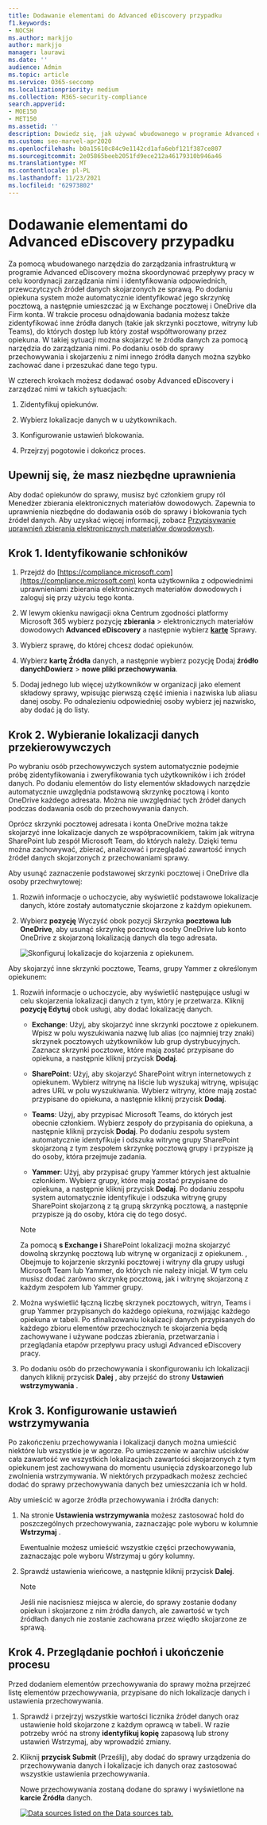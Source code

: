 ```yaml
---
title: Dodawanie elementami do Advanced eDiscovery przypadku
f1.keywords:
- NOCSH
ms.author: markjjo
author: markjjo
manager: laurawi
ms.date: ''
audience: Admin
ms.topic: article
ms.service: O365-seccomp
ms.localizationpriority: medium
ms.collection: M365-security-compliance
search.appverid:
- MOE150
- MET150
ms.assetid: ''
description: Dowiedz się, jak używać wbudowanego w programie Advanced eDiscovery do koordynowania przepływów pracy i identyfikowania odpowiednich źródeł danych w przypadku sprawy.
ms.custom: seo-marvel-apr2020
ms.openlocfilehash: b0a15610c84c9e1142cd1afa6ebf121f387ce807
ms.sourcegitcommit: 2e05865beeb2051fd9ece212a46179310b946a46
ms.translationtype: MT
ms.contentlocale: pl-PL
ms.lasthandoff: 11/23/2021
ms.locfileid: "62973802"
---
```

# <a name="add-custodians-to-an-advanced-ediscovery-case"></a>Dodawanie elementami do Advanced eDiscovery przypadku

Za pomocą wbudowanego narzędzia do zarządzania infrastrukturą w programie Advanced eDiscovery można skoordynować przepływy pracy w celu koordynacji zarządzania nimi i identyfikowania odpowiednich, przewczytczych źródeł danych skojarzonych ze sprawą. Po dodaniu opiekuna system może automatycznie identyfikować jego skrzynkę pocztową, a następnie umieszczać ją w Exchange pocztowej i OneDrive dla Firm konta. W trakcie procesu odnajdowania badania możesz także zidentyfikować inne źródła danych (takie jak skrzynki pocztowe, witryny lub Teams), do których dostęp lub który został współtworowany przez opiekuna. W takiej sytuacji można skojarzyć te źródła danych za pomocą narzędzia do zarządzania nimi. Po dodaniu osób do sprawy przechowywania i skojarzeniu z nimi innego źródła danych można szybko zachować dane i przeszukać dane tego typu.

W czterech krokach możesz dodawać osoby Advanced eDiscovery i zarządzać nimi w takich sytuacjach:

1. Zidentyfikuj opiekunów.

2. Wybierz lokalizacje danych w u użytkownikach.

3. Konfigurowanie ustawień blokowania.

4. Przejrzyj pogotowie i dokończ proces.

## <a name="make-sure-you-have-the-necessary-permissions"></a>Upewnij się, że masz niezbędne uprawnienia

Aby dodać opiekunów do sprawy, musisz być członkiem grupy ról Menedżer zbierania elektronicznych materiałów dowodowych. Zapewnia to uprawnienia niezbędne do dodawania osób do sprawy i blokowania tych źródeł danych. Aby uzyskać więcej informacji, zobacz [Przypisywanie uprawnień zbierania elektronicznych materiałów dowodowych](get-started-with-advanced-ediscovery.md#step-2-assign-ediscovery-permissions).

## <a name="step-1-identify-custodians"></a>Krok 1. Identyfikowanie schłoników

1. Przejdź do [https://compliance.microsoft.com](https://compliance.microsoft.com) konta użytkownika z odpowiednimi uprawnieniami zbierania elektronicznych materiałów dowodowych i zaloguj się przy użyciu tego konta.

2. W lewym okienku nawigacji okna Centrum zgodności platformy Microsoft 365 wybierz pozycję **zbierania** >  elektronicznych materiałów dowodowych **Advanced eDiscovery** a następnie wybierz [**kartę**](https://go.microsoft.com/fwlink/p/?linkid=2173764) Sprawy.

3. Wybierz sprawę, do której chcesz dodać opiekunów.

4. Wybierz **kartę Źródła** danych, a następnie wybierz pozycję Dodaj **źródło danychDowierz** >  **nowe pliki przechowywania**.

5. Dodaj jednego lub więcej użytkowników w organizacji jako element składowy sprawy, wpisując pierwszą część imienia i nazwiska lub aliasu danej osoby. Po odnalezieniu odpowiedniej osoby wybierz jej nazwisko, aby dodać ją do listy.

## <a name="step-2-choose-custodian-data-locations"></a>Krok 2. Wybieranie lokalizacji danych przekierowywczych

Po wybraniu osób przechowywczych system automatycznie podejmie próbę zidentyfikowania i zweryfikowania tych użytkowników i ich źródeł danych. Po dodaniu elementów do listy elementów składowych narzędzie automatycznie uwzględnia podstawową skrzynkę pocztową i konto OneDrive każdego adresata. Można nie uwzględniać tych źródeł danych podczas dodawania osób do przechowywania danych.

Oprócz skrzynki pocztowej adresata i konta OneDrive można także skojarzyć inne lokalizacje danych ze współpracownikiem, takim jak witryna SharePoint lub zespół Microsoft Team, do których należy. Dzięki temu można zachowywać, zbierać, analizować i przeglądać zawartość innych źródeł danych skojarzonych z przechowaniami sprawy.

Aby usunąć zaznaczenie podstawowej skrzynki pocztowej i OneDrive dla osoby przechwytowej:

1. Rozwiń informacje o uchoczycie, aby wyświetlić podstawowe lokalizacje danych, które zostały automatycznie skojarzone z każdym opiekunem.

2. Wybierz **pozycję** Wyczyść obok  pozycji Skrzynka **pocztowa lub OneDrive**, aby usunąć skrzynkę pocztową osoby OneDrive lub konto OneDrive z skojarzoną lokalizacją danych dla tego adresata.

   ![Skonfiguruj lokalizacje do kojarzenia z opiekunem.](../media/ConfigureCustodianLocations.png)

Aby skojarzyć inne skrzynki pocztowe, Teams, grupy Yammer z określonym opiekunem:

1. Rozwiń informacje o uchoczycie, aby wyświetlić następujące usługi w celu skojarzenia lokalizacji danych z tym, który je przetwarza. Kliknij **pozycję Edytuj** obok usługi, aby dodać lokalizację danych.

   - **Exchange**: Użyj, aby skojarzyć inne skrzynki pocztowe z opiekunem. Wpisz w polu wyszukiwania nazwę lub alias (co najmniej trzy znaki) skrzynek pocztowych użytkowników lub grup dystrybucyjnych. Zaznacz skrzynki pocztowe, które mają zostać przypisane do opiekuna, a następnie kliknij przycisk **Dodaj**.

   - **SharePoint**: Użyj, aby skojarzyć SharePoint witryn internetowych z opiekunem. Wybierz witrynę na liście lub wyszukaj witrynę, wpisując adres URL w polu wyszukiwania. Wybierz witryny, które mają zostać przypisane do opiekuna, a następnie kliknij przycisk **Dodaj**.

   - **Teams**: Użyj, aby przypisać Microsoft Teams, do których jest obecnie członkiem. Wybierz zespoły do przypisania do opiekuna, a następnie kliknij przycisk **Dodaj**. Po dodaniu zespołu system automatycznie identyfikuje i odszuka witrynę grupy SharePoint skojarzoną z tym zespołem skrzynkę pocztową grupy i przypisze ją do osoby, która przejmuje zadania.

   - **Yammer**: Użyj, aby przypisać grupy Yammer których jest aktualnie członkiem. Wybierz grupy, które mają zostać przypisane do opiekuna, a następnie kliknij przycisk **Dodaj**. Po dodaniu zespołu system automatycznie identyfikuje i odszuka witrynę grupy SharePoint skojarzoną z tą grupą skrzynką pocztową, a następnie przypisze ją do osoby, która cię do tego dosyć.

   > [!NOTE]
   > Za pomocą **s Exchange i** SharePoint lokalizacji można  skojarzyć dowolną skrzynkę pocztową lub witrynę w organizacji z opiekunem. , Obejmuje to kojarzenie skrzynki pocztowej i witryny dla grupy usługi Microsoft Team lub Yammer, do których nie należy inicjał. W tym celu musisz dodać zarówno skrzynkę pocztową, jak i witrynę skojarzoną z każdym zespołem lub Yammer grupy.

2. Można wyświetlić łączną liczbę skrzynek pocztowych, witryn, Teams i grup Yammer przypisanych do każdego opiekuna, rozwijając każdego opiekuna w tabeli. Po sfinalizowaniu lokalizacji danych przypisanych do każdego zbioru elementów przechocznych te skojarzenia będą zachowywane i używane podczas zbierania, przetwarzania i przeglądania etapów przepływu pracy usługi Advanced eDiscovery pracy.

3. Po dodaniu osób do przechowywania i skonfigurowaniu ich lokalizacji danych kliknij przycisk **Dalej** , aby przejść do strony **Ustawień wstrzymywania** .  

## <a name="step-3-configure-hold-settings"></a>Krok 3. Konfigurowanie ustawień wstrzymywania

 Po zakończeniu przechowywania i lokalizacji danych można umieścić niektóre lub wszystkie je w agorze. Po umieszczenie w aarchiw uścisków cała zawartość we wszystkich lokalizacjach zawartości skojarzonych z tym opiekunem jest zachowywana do momentu usunięcia zdyskoarzonego lub zwolnienia wstrzymywania. W niektórych przypadkach możesz zechcieć dodać do sprawy przechowywania danych bez umieszczania ich w hold.

Aby umieścić w agorze źródła przechowywania i źródła danych:

1. Na stronie **Ustawienia wstrzymywania** możesz zastosować hold do poszczególnych przechowywania, zaznaczając pole wyboru w kolumnie **Wstrzymaj** .

   Ewentualnie możesz umieścić wszystkie części przechowywania, zaznaczając pole wyboru Wstrzymaj u góry kolumny.

2. Sprawdź ustawienia wieńcowe, a następnie kliknij przycisk **Dalej**.

   > [!NOTE]
   > Jeśli nie nacisniesz miejsca w alercie, do sprawy zostanie dodany opiekun i skojarzone z nim źródła danych, ale zawartość w tych źródłach danych nie zostanie zachowana przez więdło skojarzone ze sprawą.

## <a name="step-4-review-the-custodians-and-complete-the-process"></a>Krok 4. Przeglądanie pochłoń i ukończenie procesu

Przed dodaniem elementów przechowywania do sprawy można przejrzeć listę elementów przechowywania, przypisane do nich lokalizacje danych i ustawienia przechowywania.

1. Sprawdź i przejrzyj wszystkie wartości licznika źródeł danych oraz ustawienie hold skojarzone z każdym oprawcą w tabeli. W razie potrzeby wróć na strony **identyfikuj kopię** zapasową lub strony ustawień Wstrzymaj, aby wprowadzić zmiany.

2. Kliknij **przycisk Submit** (Prześlij), aby dodać do sprawy urządzenia do przechowywania danych i lokalizacje ich danych oraz zastosować wszystkie ustawienia przechowywania.

   Nowe przechowywania zostaną dodane do sprawy i wyświetlone na **karcie Źródła** danych.

   [![Data sources listed on the Data sources tab.](../media/DataSourcesTab.png) ](../media/DataSourcesTab.png#lightbox)
